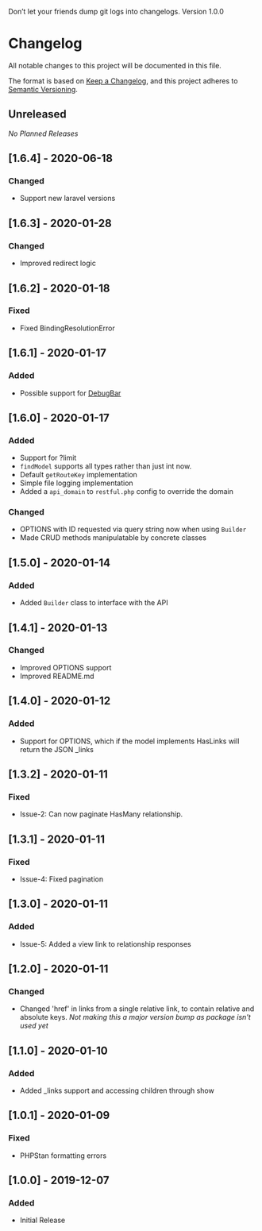 Don’t let your friends dump git logs into changelogs.
Version 1.0.0
# Changelog
All notable changes to this project will be documented in this file.

The format is based on [Keep a Changelog](https://keepachangelog.com/en/1.0.0/),
and this project adheres to [Semantic Versioning](https://semver.org/spec/v2.0.0.html).

## Unreleased

_No Planned Releases_

## [1.6.4] - 2020-06-18
### Changed
- Support new laravel versions

## [1.6.3] - 2020-01-28
### Changed
- Improved redirect logic

## [1.6.2] - 2020-01-18
### Fixed
- Fixed BindingResolutionError

## [1.6.1] - 2020-01-17
### Added
- Possible support for [DebugBar](https://github.com/barryvdh/laravel-debugbar)

## [1.6.0] - 2020-01-17
### Added
- Support for ?limit
- `findModel` supports all types rather than just int now.
- Default `getRouteKey` implementation
- Simple file logging implementation
- Added a `api_domain` to `restful.php` config to override the domain

### Changed
- OPTIONS with ID requested via query string now when using `Builder`
- Made CRUD methods manipulatable by concrete classes

## [1.5.0] - 2020-01-14
### Added
- Added `Builder` class to interface with the API

## [1.4.1] - 2020-01-13
### Changed
- Improved OPTIONS support
- Improved README.md

## [1.4.0] - 2020-01-12
### Added
- Support for OPTIONS, which if the model implements HasLinks will return the JSON _links

## [1.3.2] - 2020-01-11
### Fixed
- Issue-2: Can now paginate HasMany relationship.

## [1.3.1] - 2020-01-11
### Fixed
- Issue-4: Fixed pagination

## [1.3.0] - 2020-01-11
### Added
- Issue-5: Added a view link to relationship responses

## [1.2.0] - 2020-01-11
### Changed
- Changed 'href' in links from a single relative link, to contain relative and absolute keys.
_Not making this a major version bump as package isn't used yet_

## [1.1.0] - 2020-01-10
### Added
- Added _links support and accessing children through show

## [1.0.1] - 2020-01-09
### Fixed
- PHPStan formatting errors

## [1.0.0] - 2019-12-07
### Added
- Initial Release
